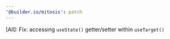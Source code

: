 ```yaml
---
'@builder.io/mitosis': patch
---
```


[All]: Fix: accessing `useState()` getter/setter within `useTarget()`
